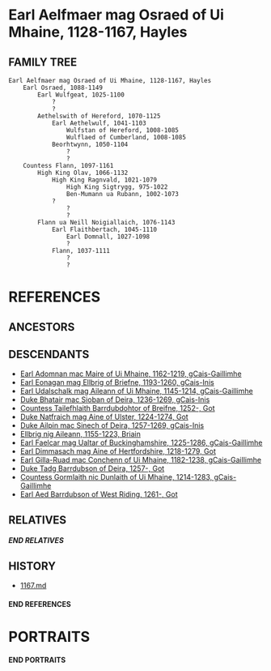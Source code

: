 # Earl Aelfmaer mag Osraed of Ui Mhaine, 1128-1167, Hayles

## FAMILY TREE
```
Earl Aelfmaer mag Osraed of Ui Mhaine, 1128-1167, Hayles
    Earl Osraed, 1088-1149
        Earl Wulfgeat, 1025-1100
            ?
            ?
        Aethelswith of Hereford, 1070-1125
            Earl Aethelwulf, 1041-1103
                Wulfstan of Hereford, 1008-1085
                Wulflaed of Cumberland, 1008-1085
            Beorhtwynn, 1050-1104
                ?
                ?
    Countess Flann, 1097-1161
        High King Olav, 1066-1132
            High King Ragnvald, 1021-1079
                High King Sigtrygg, 975-1022
                Ben-Mumann ua Rubann, 1002-1073
            ?
                ?
                ?
        Flann ua Neill Noigiallaich, 1076-1143
            Earl Flaithbertach, 1045-1110
                Earl Domnall, 1027-1098
                ?
            Flann, 1037-1111
                ?
                ?
```

# REFERENCES

## ANCESTORS

## DESCENDANTS
* [Earl Adomnan mac Maire of Ui Mhaine, 1162-1219, gCais-Gaillimhe](adomnan_mac_maire_1162.md)
* [Earl Eonagan mag Ellbrig of Briefne, 1193-1260, gCais-Inis](eonagan_mag_ellbrig_1193.md)
* [Earl Udalschalk mag Aileann of Ui Mhaine, 1145-1214, gCais-Gaillimhe](udalschalk_mag_aileann_1145.md)
* [Duke Bhatair mac Sioban of Deira, 1236-1269, gCais-Inis](bhatair_mac_sioban_1236.md)
* [Countess Tailefhlaith Barrdubdohtor of Breifne, 1252-, Got](tailefhlaith_barrdubdohtor_1252.md)
* [Duke Natfraich mag Aine of Ulster, 1224-1274, Got](natfraich_mag_aine_1224.md)
* [Duke Ailpin mac Sinech of Deira, 1257-1269, gCais-Inis](ailpin_mac_sinech_1257.md)
* [Ellbrig nig Aileann, 1155-1223, Briain](ellbrig_nig_aileann_1155.md)
* [Earl Faelcar mag Ualtar of Buckinghamshire, 1225-1286, gCais-Gaillimhe](faelcar_mag_ualtar_1225.md)
* [Earl Dimmasach mag Aine of Hertfordshire, 1218-1279, Got](dimmasach_mag_aine_1218.md)
* [Earl Gilla-Ruad mac Conchenn of Ui Mhaine, 1182-1238, gCais-Gaillimhe](gilla-ruad_mac_conchenn_1182.md)
* [Duke Tadg Barrdubson of Deira, 1257-, Got](tadg_barrdubson_1257.md)
* [Countess Gormlaith nic Dunlaith of Ui Mhaine, 1214-1283, gCais-Gaillimhe](gormlaith_nic_dunlaith_1214.md)
* [Earl Aed Barrdubson of West Riding, 1261-, Got](aed_barrdubson_1261.md)

## RELATIVES

##### END RELATIVES 
## HISTORY
* [1167.md](../h/1167.md)

#### END REFERENCES

# PORTRAITS

#### END PORTRAITS

